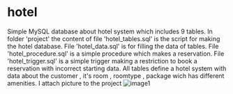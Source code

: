 # hotel

Simple MySQL database about hotel system which includes 9 tables. In folder 'project' the content of file 'hotel_tables.sql' is the script for making the hotel database. File 'hotel_data.sql' is for filling the data of tables. File 'hotel_procedure.sql' is a simple procedure which makes a reservation. File 'hotel_trigger.sql' is a simple trigger making a restriction to book a reservation with incorrect starting data. All tables define a hotel system with data about the customer , it's room , roomtype , package wich has different amenities. I attach picture to the project
![image1](https://user-images.githubusercontent.com/82265565/114314567-fc000900-9b03-11eb-94da-60d5209a1dce.jpg)
